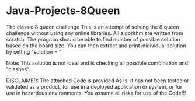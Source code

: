 # Java-Projects-8Queen
The classic 8 queen challenge
This is an attempt of solving the 8 queen challenge without using any online libraries. All algorithm are written from scratch.
The program should be able to find number of possible solution based on the board size.
You can then extract and print inidividual solution by setting "solution = <solution no>"
  
Note: This solution is not ideal and is checking all possible combination and "clashes". 

DISCLAIMER: The attached Code is provided As Is. 
It has not been tested or validated as a product, for use in a deployed application or system, 
or for use in hazardous environments. You assume all risks for use of the Code!!! 
